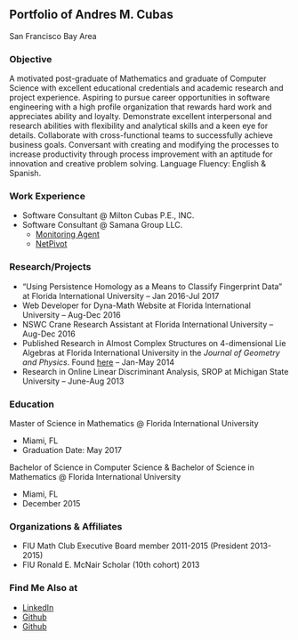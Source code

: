 <!-- ## Welcome to GitHub Pages

You can use the [editor on GitHub](https://github.com/acuba001/acuba001.github.io/edit/master/index.md) to maintain and preview the content for your website in Markdown files.

Whenever you commit to this repository, GitHub Pages will run [Jekyll](https://jekyllrb.com/) to rebuild the pages in your site, from the content in your Markdown files.

### Markdown

Markdown is a lightweight and easy-to-use syntax for styling your writing. It includes conventions for

```markdown
Syntax highlighted code block

# Header 1
## Header 2
### Header 3

- Bulleted
- List

1. Numbered
2. List

**Bold** and _Italic_ and `Code` text

[Link](url) and ![Image](src)
```

For more details see [GitHub Flavored Markdown](https://guides.github.com/features/mastering-markdown/).

### Jekyll Themes

Your Pages site will use the layout and styles from the Jekyll theme you have selected in your [repository settings](https://github.com/acuba001/acuba001.github.io/settings). The name of this theme is saved in the Jekyll `_config.yml` configuration file.

### Support or Contact

Having trouble with Pages? Check out our [documentation](https://help.github.com/categories/github-pages-basics/) or [contact support](https://github.com/contact) and we’ll help you sort it out. -->

## Portfolio of Andres M. Cubas

San Francisco Bay Area

### Objective

A motivated post-graduate of Mathematics and graduate of Computer Science with excellent educational credentials and
academic research and project experience. Aspiring to pursue career opportunities in software engineering with a high profile
organization that rewards hard work and appreciates ability and loyalty. Demonstrate excellent interpersonal and research
abilities with flexibility and analytical skills and a keen eye for details. Collaborate with cross-functional teams to successfully
achieve business goals. Conversant with creating and modifying the processes to increase productivity through process
improvement with an aptitude for innovation and creative problem solving. Language Fluency: English & Spanish.

### Work Experience

- Software Consultant @ Milton Cubas P.E., INC.
- Software Consultant @ Samana Group LLC.
  * [Monitoring Agent](https://github.com/samanamonitor/Monitoring_Agent)
  * [NetPivot](https://github.com/fabbaena/NetPivot)

### Research/Projects

- “Using Persistence Homology as a Means to Classify Fingerprint Data” at Florida International University – Jan 2016-Jul 2017
- Web Developer for Dyna-Math Website at Florida International University – Aug-Dec 2016
- NSWC Crane Research Assistant at Florida International University – Aug-Dec 2016
- Published Research in Almost Complex Structures on 4-dimensional Lie Algebras at Florida International University in the *Journal of Geometry and Physics*. Found [here](https://doi.org/10.1016/j.geomphys.2015.08.020) – Jan-May 2014
- Research in Online Linear Discriminant Analysis, SROP at Michigan State University – June-Aug 2013

### Education

Master of Science in Mathematics @ Florida International University 
  - Miami, FL 
  - Graduation Date: May 2017

Bachelor of Science in Computer Science & Bachelor of Science in Mathematics @ Florida International University
  - Miami, FL
  - December 2015

### Organizations & Affiliates

- FIU Math Club Executive Board member 2011-2015 (President 2013-2015)
- FIU Ronald E. McNair Scholar (10th cohort) 2013

### Find Me Also at

- [LinkedIn](linkedin.com/in/andresmcubas)
- [Github](https://github.com/acuba001)
- [Github](https://github.com/acubas)